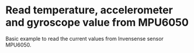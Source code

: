 Read temperature, accelerometer and gyroscope value from MPU6050
==========================================================

Basic example to read the current values from Invensense sensor MPU6050.

